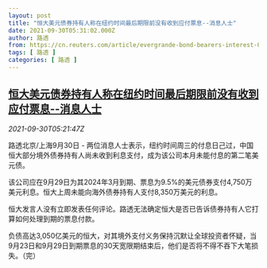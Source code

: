 ```yaml
---
layout: post
title: "恒大美元债券持有人称在纽约时间最后期限前没有收到应付票息--消息人士"
date: 2021-09-30T05:31:02.000Z
author: 路透
from: https://cn.reuters.com/article/evergrande-bond-bearers-interest-0930-idCNKBS2GQ0DF
tags: [ 路透 ]
categories: [ 路透 ]
---
```

<!--1632979862000-->
[恒大美元债券持有人称在纽约时间最后期限前没有收到应付票息--消息人士](https://cn.reuters.com/article/evergrande-bond-bearers-interest-0930-idCNKBS2GQ0DF)
------

<div>
<div><i>2021-09-30T05:21:47Z</i></div><p>路透北京/上海9月30日 - 两位消息人士表示，纽约时间周三的付息日己过，中国恒大部分境外债券持有人尚未收到利息支付，成为该公司本月未能付息的第二笔美元债。</p><p>该公司应在9月29日为其2024年3月到期、票息为9.5%的美元债券支付4,750万美元利息。恒大上周未能向海外债券持有人支付8,350万美元的利息。</p><p>恒大发言人没有立即发表任何评论。路透无法确定恒大是否已告诉债券持有人它打算如何处理到期的票息付款。</p><p>负债高达3,050亿美元的恒大，对其境外支付义务保持沉默让全球投资者怀疑，当9月23日和9月29日到期票息的30天宽限期结束后，他们是否将不得不吞下大笔损失。（完）</p>
</div>
